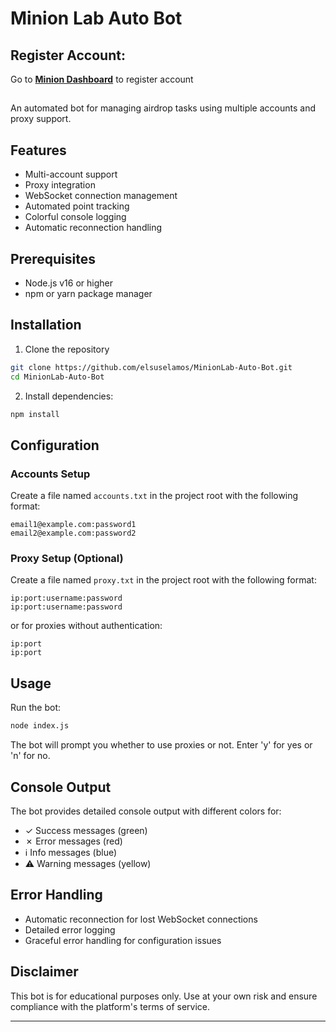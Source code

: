 
# Minion Lab Auto Bot
## Register Account:
Go to [**Minion Dashboard**](https://app.minionlab.ai/?referralCode=dsFkJhkQ) to register account
##
An automated bot for managing airdrop tasks using multiple accounts and proxy support.

## Features
- Multi-account support
- Proxy integration
- WebSocket connection management
- Automated point tracking
- Colorful console logging
- Automatic reconnection handling

## Prerequisites
- Node.js v16 or higher
- npm or yarn package manager

## Installation
1. Clone the repository
```bash
git clone https://github.com/elsuselamos/MinionLab-Auto-Bot.git
cd MinionLab-Auto-Bot
```
2. Install dependencies:
```bash
npm install
```

## Configuration

### Accounts Setup
Create a file named `accounts.txt` in the project root with the following format:
```
email1@example.com:password1
email2@example.com:password2
```

### Proxy Setup (Optional)
Create a file named `proxy.txt` in the project root with the following format:
```
ip:port:username:password
ip:port:username:password
```
or for proxies without authentication:
```
ip:port
ip:port
```

## Usage
Run the bot:
```bash
node index.js
```

The bot will prompt you whether to use proxies or not. Enter 'y' for yes or 'n' for no.

## Console Output
The bot provides detailed console output with different colors for:
- ✓ Success messages (green)
- ✗ Error messages (red)
- ℹ Info messages (blue)
- ⚠ Warning messages (yellow)

## Error Handling
- Automatic reconnection for lost WebSocket connections
- Detailed error logging
- Graceful error handling for configuration issues

## Disclaimer
This bot is for educational purposes only. Use at your own risk and ensure compliance with the platform's terms of service.

---
